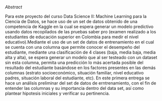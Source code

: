 *Abstract*

Para este proyecto del curso Data Science II: Machine Learning para la Ciencia de Datos, se hace uso de un set de datos obtenido de una competencia de Kaggle en la cual se espera generar un modelo predictivo usando datos recopilados de las pruebas saber pro (examen realizado a los estudiantes de educación superior en Colombia para medir el nivel educativo).Mediante el uso de un set de datos de entrenamiento en el cual se cuenta con una columna que permite conocer el desempeño del estudiante, mediante una clasificación de 4 clases (baja, media baja, media alta y alta), se espera generar un modelo que al ser testeado con un dataset sin esta columna, permita una predicción lo más acertada posible del resultado del estudiante basándose en los factores presentes en las demás columnas (estrato socioeconómico, situación familiar, nivel educativo padres, situación laboral del estudiante, etc). En este primera entrega se hace un análisis preliminar del set de datos de erntrenamiento, con el fin de entender las columnas y su importancia dentro del data set, así como plantear hipotesis iniciales y verificar su pertinencia.
